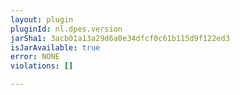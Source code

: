 ```yaml
---
layout: plugin
pluginId: nl.dpes.version
jarSha1: 3acb01a13a29d6a0e34dfcf0c61b115d9f122ed3
isJarAvailable: true
error: NONE
violations: []

---
```

